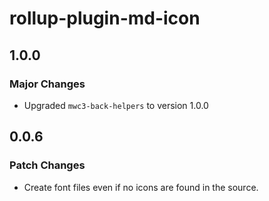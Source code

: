 # rollup-plugin-md-icon

## 1.0.0

### Major Changes

- Upgraded `mwc3-back-helpers` to version 1.0.0

## 0.0.6

### Patch Changes

- Create font files even if no icons are found in the source.
